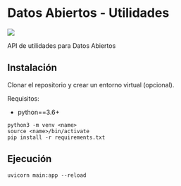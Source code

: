 # Datos Abiertos - Utilidades

![](https://img.shields.io/badge/python-3-blue.svg)

API de utilidades para Datos Abiertos

## Instalación

Clonar el repositorio y crear un entorno virtual (opcional).

Requisitos:

* python==3.6+

```
python3 -m venv <name>
source <name>/bin/activate
pip install -r requirements.txt
```

## Ejecución

```
uvicorn main:app --reload
```

